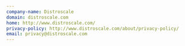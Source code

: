 ```yaml
---
company-name: Distroscale
domain: distroscale.com
home: http://www.distroscale.com/
privacy-policy: http://www.distroscale.com/about/privacy-policy/
email: privacy@distroscale.com
---
```




